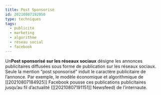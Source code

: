 ```yaml
---
title: Post Sponsorisé
id: 20210807192050
type: techniques 
tags:
  - publicité
  - marketing
  - algorithme
  - réseau social
  - facebook
---
```

            

Un**Post sponsorisé sur les réseaux sociaux** désigne les annonces publicitaires diffusées sous forme de publication sur les réseaux sociaux. Seule la mention “post sponsorisé” induit le caractère publicitaire de l’annonce. Par exemple, le modèle économique et algorithmique de [[20210807184925]] Facebook  pousse ces publications publicitaires jusqu’au fil d’actualité ([[20210807191151]] Newsfeed) de l’internaute.



